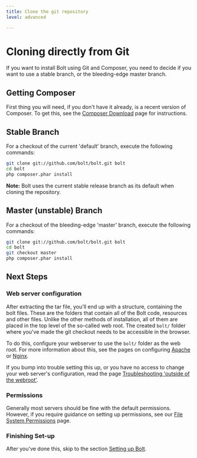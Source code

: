```yaml
---
title: Clone the git repository
level: advanced

---
```

Cloning directly from Git
=========================

If you want to install Bolt using Git and Composer, you need to decide if you
want to use a stable branch, or the bleeding-edge master branch.

Getting Composer
----------------

First thing you will need, if you don't have it already, is a recent version of
Composer. To get this, see the [Composer Download][composer] page for
instructions.

Stable Branch
-------------

For a checkout of the current 'default' branch, execute the following commands:

```bash
git clone git://github.com/bolt/bolt.git bolt
cd bolt
php composer.phar install
```

**Note:** Bolt uses the current stable release branch as its default when
cloning the repository.

Master (unstable) Branch
------------------------

For a checkout of the bleeding-edge 'master' branch, execute the following
commands:

```bash
git clone git://github.com/bolt/bolt.git bolt
cd bolt
git checkout master
php composer.phar install
```

Next Steps
----------

### Web server configuration

After extracting the tar file, you'll end up with a structure, containing the
bolt files. These are the folders that contain all of the Bolt code, resources
and other files. Unlike the other methods of installation, all of them are placed in the top level of the so-called web root. The created `bolt/` folder where you've made the git checkout needs to be accessible in the browser.

To do this, configure your webserver to use the `bolt/` folder as the
web root. For more information about this, see the pages on configuring
[Apache][apache] or [Nginx][nginx].

If you bump into trouble setting this up, or you have no access to
change your web server's configuration, read the page
[Troubleshooting 'outside of the webroot'][webroot].

### Permissions

Generally most servers should be fine with the default permissions. However, if
you require guidance on setting up permissions, see our [File System
Permissions](permissions) page.

### Finishing Set-up

After you've done this, skip to the section [Setting up Bolt](../configuration/introduction).

[apache]: ../installation/webserver/apache
[nginx]: ../installation/webserver/nginx
[composer]: https://getcomposer.org/download/
[webroot]: ../howto/troubleshooting-outside-webroot
